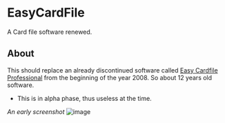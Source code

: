 # EasyCardFile
A Card file software renewed.

## About
This should replace an already discontinued software called [Easy Cardfile Professional](https://www.vpksoft.net/2015-03-31-13-33-28/2015-04-06-13-11-50/easy-cardfile-professional) from the beginning of the year 2008. So about 12 years old software.
* This is in alpha phase, thus useless at the time.

*An early screenshot*
![image](https://user-images.githubusercontent.com/40712699/71476632-a6a8c700-27ee-11ea-8ed0-273c264ef072.png)
